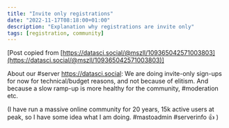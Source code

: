 ```yaml
---
title: "Invite only registrations"
date: "2022-11-17T08:18:00+01:00"
description: "Explanation why registrations are invite only"
tags: [registration, community]
---
```


[Post copied from [https://datasci.social/@mszll/109365042571003803](https://datasci.social/@mszll/109365042571003803)]

About our #server https://datasci.social: We are doing invite-only sign-ups for now for technical/budget reasons, and not because of elitism. And because a slow ramp-up is more healthy for the community, #moderation etc. 

(I have run a massive online community for 20 years, 15k active users at peak, so I have some idea what I am doing. #mastoadmin #serverinfo 👍 )